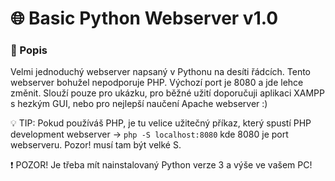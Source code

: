 # 🌐 Basic Python Webserver v1.0

### 📄 Popis

Velmi jednoduchý webserver napsaný v Pythonu na desíti řádcích. Tento webserver bohužel nepodporuje PHP. Výchozí port je 8080 a jde lehce změnit. Slouží pouze pro ukázku, pro běžné užití doporučuji aplikaci XAMPP s hezkým GUI, nebo pro nejlepší naučení Apache webserver :) 

💡 TIP: Pokud používáš PHP, je tu velice užitečný příkaz, který spustí PHP development webserver ->  `php -S localhost:8080` kde 8080 je port webserveru. Pozor! musí tam být velké S.

❗ POZOR! Je třeba mít nainstalovaný Python verze 3 a výše ve vašem PC!
